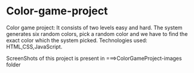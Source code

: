 # Color-game-project


Color game project: It consists of two levels easy and hard. The system generates six random colors,
                    pick a random color and we have to find the exact color which the system picked.
                    Technologies used: HTML,CSS,JavaScript.
 
 ScreenShots of this project is present in ===>ColorGameProject-images folder
